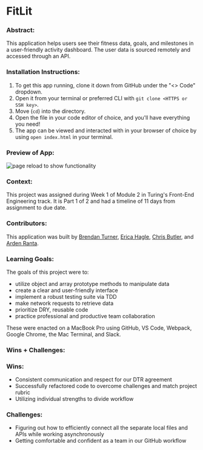 # FitLit

### Abstract:
This application helps users see their fitness data, goals, and milestones in a user-friendly activity dashboard. The user data is sourced remotely and accessed through an API.

### Installation Instructions:
1. To get this app running, clone it down from GitHub under the "<> Code" dropdown. 
2. Open it from your terminal or preferred CLI with `git clone <HTTPS or SSH key>`. 
3. Move (`cd`) into the directory. 
4. Open the file in your code editor of choice, and you'll have everything you need! 
5. The app can be viewed and interacted with in your browser of choice by using `open index.html` in your terminal.

### Preview of App:
![page reload to show functionality](https://user-images.githubusercontent.com/139941423/277834199-d4c02f00-08c3-45a2-ba62-9c969026d29c.gif)

### Context:
This project was assigned during Week 1 of Module 2 in Turing's Front-End Engineering track. It is Part 1 of 2 and had a timeline of 11 days from assignment to due date. 

### Contributors:
This application was built by [Brendan Turner](https://github.com/BrendanTurner1), [Erica Hagle](https://github.com/ericahagle/), [Chris Butler](https://github.com/butlertree/), and [Arden Ranta](https://github.com/tenthwalker/).

### Learning Goals:
The goals of this project were to:
- utilize object and array prototype methods to manipulate data
- create a clear and user-friendly interface
- implement a robust testing suite via TDD
- make network requests to retrieve data
- prioritize DRY, reusable code
- practice professional and productive team collaboration

These were enacted on a MacBook Pro using GitHub, VS Code, Webpack, Google Chrome, the Mac Terminal, and Slack.

### Wins + Challenges:
### Wins:
- Consistent communication and respect for our DTR agreement
- Successfully refactored code to overcome challenges and match project rubric
- Utilizing individual strengths to divide workflow
### Challenges:
- Figuring out how to efficiently connect all the separate local files and APIs while working asynchronously 
- Getting comfortable and confident as a team in our GitHub workflow